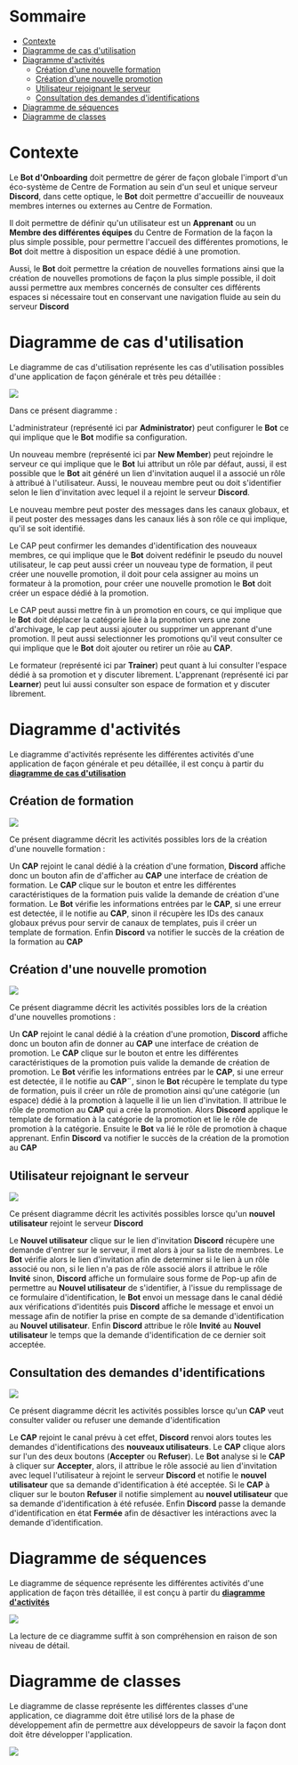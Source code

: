 # Sommaire

- <a href='#context'>Contexte</a>
- <a href='#usecase-diagram'>Diagramme de cas d'utilisation</a>
- <a href='#activities-diagram'>Diagramme d'activités</a>
  - <a href='#activities-course-creation'>Création d'une nouvelle formation</a>
  - <a href='#activities-class-creation'>Création d'une nouvelle promotion</a>
  - <a href='#activities-user-join'>Utilisateur rejoignant le serveur</a>
  - <a href='#activities-identification-request-verification'>Consultation des demandes d'identifications</a>
- <a href='#sequences-diagram'>Diagramme de séquences</a>
- <a href='#classes-diagram'>Diagramme de classes</a>

# Contexte <a id='context'></a>

Le **Bot d'Onboarding** doit permettre de gérer de façon globale l'import d'un éco-système de Centre de Formation au sein d'un seul et unique serveur **Discord**, 
dans cette optique, le **Bot** doit permettre d'accueillir de nouveaux membres internes ou externes au Centre de Formation.

Il doit permettre de définir qu'un utilisateur est un **Apprenant** ou un **Membre des différentes équipes** du Centre de Formation de la façon la plus simple possible, pour permettre l'accueil des différentes promotions, le **Bot** doit mettre à disposition un espace dédié à une promotion.

Aussi, le **Bot** doit permettre la création de nouvelles formations ainsi que la création de nouvelles promotions de façon la plus simple possible,
il doit aussi permettre aux membres concernés de consulter ces différents espaces si nécessaire tout en conservant une navigation fluide au sein du serveur **Discord**

# Diagramme de cas d'utilisation <a id='usecase-diagram'></a>

Le diagramme de cas d'utilisation représente les cas d'utilisation possibles d'une application de façon générale et très peu détaillée : 

<img src='assets/usecase/use-case.jpg'/>

Dans ce présent diagramme :

L'administrateur (représenté ici par **Administrator**) peut configurer le **Bot** ce qui implique que le **Bot** modifie sa configuration.

Un nouveau membre (représenté ici par **New Member**) peut rejoindre le serveur ce qui implique que le **Bot** lui attribut un rôle par défaut,
aussi, il est possible que le **Bot** ait généré un lien d'invitation auquel il a associé un rôle à attribué à l'utilisateur.
Aussi, le nouveau membre peut ou doit s'identifier selon le lien d'invitation avec lequel il a rejoint le serveur **Discord**.

Le nouveau membre peut poster des messages dans les canaux globaux, et il peut poster des messages dans les canaux liés à son rôle ce qui implique,
qu'il se soit identifié.

Le CAP peut confirmer les demandes d'identification des nouveaux membres, ce qui implique que le **Bot** doivent redéfinir le pseudo du nouvel utilisateur,
le cap peut aussi créer un nouveau type de formation, il peut créer une nouvelle promotion, il doit pour cela assigner au moins un formateur à la promotion, pour créer une nouvelle promotion le **Bot** doit créer un espace dédié à la promotion.

Le CAP peut aussi mettre fin à un promotion en cours, ce qui implique que le **Bot** doit déplacer la catégorie liée à la promotion vers une zone d'archivage,
le cap peut aussi ajouter ou supprimer un apprenant d'une promotion.
Il peut aussi selectionner les promotions qu'il veut consulter ce qui implique que le **Bot** doit ajouter ou retirer un rôie au **CAP**.

Le formateur (représenté ici par **Trainer**) peut quant à lui consulter l'espace dédié à sa promotion et y discuter librement.
L'apprenant (représenté ici par **Learner**) peut lui aussi consulter son espace de formation et y discuter librement.

# Diagramme d'activités <a id='activities-diagram'></a>

Le diagramme d'activités représente les différentes activités d'une application de façon générale et peu détaillée, il est conçu à partir du <a href='#usecase-diagram'>**diagramme de cas d'utilisation**</a>

## Création de formation <a id='activities-course-creation'></a>

<img src='assets/activities/course-creation.jpg'/>

Ce présent diagramme décrit les activités possibles lors de la création d'une nouvelle formation : 

Un **CAP** rejoint le canal dédié à la création d'une formation, **Discord** affiche donc un bouton afin de d'afficher au **CAP** une interface de création de formation.
Le **CAP** clique sur le bouton et entre les différentes caractéristiques de la formation puis valide la demande de création d'une formation.
Le **Bot** vérifie les informations entrées par le **CAP**, si une erreur est detectée, il le notifie au **CAP**, sinon il récupère les IDs des canaux globaux prévus pour servir de canaux de templates, puis il créer un template de formation.
Enfin **Discord** va notifier le succès de la création de la formation au **CAP**

## Création d'une nouvelle promotion <a id='activities-class-creation'></a>

<img src='assets/activities/class-creation.jpg'/>

Ce présent diagramme décrit les activités possibles lors de la création d'une nouvelles promotions :

Un **CAP** rejoint le canal dédié à la création d'une promotion, **Discord** affiche donc un bouton afin de donner au **CAP** une interface de création de promotion.
Le **CAP** clique sur le bouton et entre les différentes caractéristiques de la promotion puis valide la demande de création de promotion.
Le **Bot** vérifie les informations entrées par le **CAP**, si une erreur est detectée, il le notifie au **CAP¨**, sinon le **Bot** récupère le template du type de formation,
puis il créer un rôle de promotion ainsi qu'une catégorie (un espace) dédié à la promotion à laquelle il lie un lien d'invitation.
Il attribue le rôle de promotion au **CAP** qui a crée la promotion.
Alors **Discord** applique le template de formation à la catégorie de la promotion et lie le rôle de promotion à la catégorie.
Ensuite le **Bot** va lié le rôle de promotion à chaque apprenant.
Enfin **Discord** va notifier le succès de la création de la promotion au **CAP**

## Utilisateur rejoignant le serveur <a id='activities-user-join'></a>

<img src='assets/activities/user-join.jpg'>

Ce présent diagramme décrit les activités possibles lorsce qu'un **nouvel utilisateur** rejoint le serveur **Discord**

Le **Nouvel utilisateur** clique sur le lien d'invitation
**Discord** récupère une demande d'entrer sur le serveur, il met alors à jour sa liste de membres.
Le **Bot** vérifie alors le lien d'invitation afin de determiner si le lien à un rôle associé ou non, si le lien n'a pas de rôle associé alors il attribue le rôle **Invité**
sinon, **Discord** affiche un formulaire sous forme de Pop-up afin de permettre au **Nouvel utilisateur** de s'identifier, à l'issue du remplissage de ce formulaire d'identification, le **Bot** envoi un message dans le canal dédié aux vérifications d'identités puis **Discord** affiche le message et envoi un message afin de notifier la prise en compte de sa demande d'identification au **Nouvel utilisateur**.
Enfin **Discord** attribue le rôle **Invité** au **Nouvel utilisateur** le temps que la demande d'identification de ce dernier soit acceptée.

## Consultation des demandes d'identifications <a id='activities-identification-request-verification'></a>

<img src='assets/activities/identification-request-verification.jpg'>

Ce présent diagramme décrit les activités possibles lorsce qu'un **CAP** veut consulter valider ou refuser une demande d'identification

Le **CAP** rejoint le canal prévu à cet effet, **Discord** renvoi alors toutes les demandes d'identifications des **nouveaux utilisateurs**.
Le **CAP** clique alors sur l'un des deux boutons (**Accepter** ou **Refuser**).
Le **Bot** analyse si le **CAP** à cliquer sur **Accepter**, alors, il attribue le rôle associé au lien d'invitation avec lequel l'utilisateur à rejoint le serveur **Discord** et notifie le **nouvel utilisateur** que sa demande d'identification à été acceptée.
Si le **CAP** à cliquer sur le bouton **Refuser** il notifie simplement au **nouvel utilisateur** que sa demande d'identification à été refusée.
Enfin **Discord** passe la demande d'identification en état **Fermée** afin de désactiver les intéractions avec la demande d'identification.

# Diagramme de séquences <a id='sequences-diagram'></a>

Le diagramme de séquence représente les différentes activités d'une application de façon très détaillée, il est conçu à partir du <a href='#activities-diagram'>**diagramme d'activités**</a>

<img src='sequence.jpg'/>

La lecture de ce diagramme suffit à son compréhension en raison de son niveau de détail.

# Diagramme de classes <a id='classes-diagram'></a>

Le diagramme de classe représente les différentes classes d'une application, ce diagramme doit être utilisé lors de la phase de développement afin de permettre aux développeurs de savoir la façon dont doit être développer l'application.<br>

<img src='classes.jpg'/>

